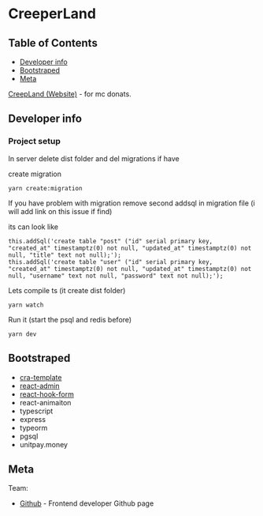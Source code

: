 # CreeperLand 

## Table of Contents

- [Developer info](#developer-info)
- [Bootstraped](#bootstraped)
- [Meta](#meta)	

[CreepLand (Website)](https://creeper.land/) - for mc donats.

## Developer info

### Project setup

In server delete dist folder and del migrations if have

create migration

```
yarn create:migration 
```

If you have problem with migration remove second addsql in migration file (i will add link on this issue if find)

its can look like

```
this.addSql('create table "post" ("id" serial primary key, "created_at" timestamptz(0) not null, "updated_at" timestamptz(0) not null, "title" text not null);');
this.addSql('create table "user" ("id" serial primary key, "created_at" timestamptz(0) not null, "updated_at" timestamptz(0) not null, "username" text not null, "password" text not null);');
```

Lets compile ts (it create dist folder)

```
yarn watch 
```

Run it (start the psql and redis before)

```
yarn dev 
```

## Bootstraped

* [cra-template](https://github.com/react-boilerplate/react-boilerplate-cra-template)
* [react-admin](https://www.youtube.com/watch?v=HRmdj-HpJyE&ab_channel=TraversyMedia)
* [react-hook-form](https://react-hook-form.com/)
* react-animaiton
* typescript
* express
* typeorm
* pgsql
* unitpay.money

## Meta

Team:
- [Github](https://barklim.github.io/) - Frontend developer Github page
